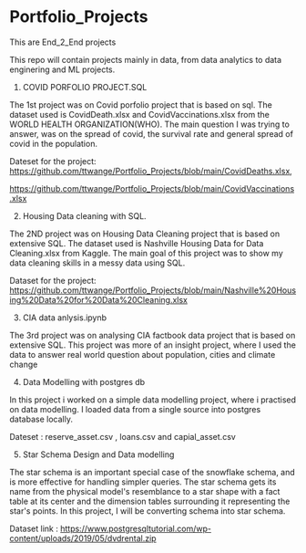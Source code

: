 # Portfolio_Projects
This are End_2_End projects

This repo will contain projects mainly in data, from data analytics to data enginering and ML projects.

1. COVID PORFOLIO PROJECT.SQL

  The 1st project was on Covid porfolio project that is based on sql.
  The dataset used is CovidDeath.xlsx and CovidVaccinations.xlsx from the WORLD   HEALTH ORGANIZATION(WHO). The main question I was trying to answer, was on the spread of covid, the survival rate and general spread of covid in the population.
  
  Dateset for the project: 
  https://github.com/ttwange/Portfolio_Projects/blob/main/CovidDeaths.xlsx,
            
  https://github.com/ttwange/Portfolio_Projects/blob/main/CovidVaccinations.xlsx
  
2. Housing Data cleaning with SQL.
 
  The 2ND project was on Housing Data Cleaning project that is based on extensive SQL. The dataset used is Nashville Housing Data for Data Cleaning.xlsx from Kaggle. The main goal of this project was to show my data cleaning skills in a messy data using SQL.
 
 Dataset for the project:
 https://github.com/ttwange/Portfolio_Projects/blob/main/Nashville%20Housing%20Data%20for%20Data%20Cleaning.xlsx
 
3. CIA data anlysis.ipynb

  The 3rd project was on analysing CIA factbook data project that is based on extensive SQL. This project was more of an insight project, where I used the data to answer real world question about population, cities and climate change 

4. Data Modelling with postgres db
 
 In this project i worked on a simple data modelling project, where i practised on data modelling. I loaded data from a single source into postgres database locally.

Dateset : reserve_asset.csv , loans.csv and capial_asset.csv

5. Star Schema Design and Data modelling 

The star schema is an important special case of the snowflake schema, and is more effective for handling simpler queries. The star schema gets its name from the physical model's resemblance to a star shape with a fact table at its center and the dimension tables surrounding it representing the star's points. In this project, I will be converting schema into star schema. 

Dataset link : https://www.postgresqltutorial.com/wp-content/uploads/2019/05/dvdrental.zip
